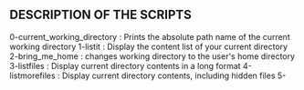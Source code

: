 ## DESCRIPTION OF THE SCRIPTS
0-current_working_directory
: Prints the absolute path name of the current working directory
1-listit
: Display the content list of your current directory
2-bring_me_home
: changes working  directory to the user's home directory
3-listfiles
: Display current directory contents in a long format
4-listmorefiles
: Display current directory contents, including hidden files
5-